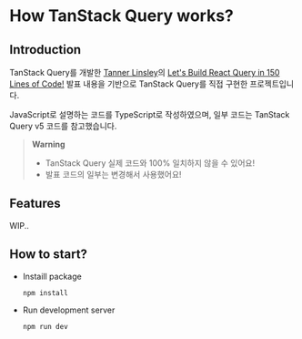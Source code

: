 # How TanStack Query works?

## Introduction

TanStack Query를 개발한 [Tanner Linsley](https://github.com/tannerlinsley)의 [Let's Build React Query in 150 Lines of Code!](https://www.youtube.com/watch?v=9SrIirrnwk0) 발표 내용을 기반으로 TanStack Query를 직접 구현한 프로젝트입니다.

JavaScript로 설명하는 코드를 TypeScript로 작성하였으며, 일부 코드는 TanStack Query v5 코드를 참고했습니다.

> **Warning**
>
> - TanStack Query 실제 코드와 100% 일치하지 않을 수 있어요!
> - 발표 코드의 일부는 변경해서 사용했어요!

## Features

WIP..

## How to start?

- Instaill package
  ```
  npm install
  ```
- Run development server
  ```
  npm run dev
  ```
